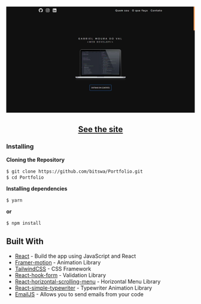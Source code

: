 ![Preview](https://github.com/bitswa/Portfolio/blob/master/preview.jpg)

<h2 align="center">
   <a href="https://bitswa.github.io/Portfolio">See the site</a>
</h2>

### Installing

**Cloning the Repository**

```
$ git clone https://github.com/bitswa/Portfolio.git
$ cd Portfolio
```

**Installing dependencies**

```
$ yarn
```

**or**

```
$ npm install
```

## Built With

- [React](https://react.dev/) - Build the app using JavaScript and React
- [Framer-motion](https://www.framer.com/motion/) - Animation Library
- [TailwindCSS](https://tailwindcss.com/) - CSS Framework
- [React-hook-form](https://react-hook-form.com/) - Validation Library
- [React-horizontal-scrolling-menu](https://www.npmjs.com/package/react-horizontal-scrolling-menu) - Horizontal Menu Library
- [React-simple-typewriter](https://www.npmjs.com/package/react-simple-typewriter) - Typewriter Animation Library
- [EmailJS](https://www.emailjs.com/) - Allows you to send emails from your code
